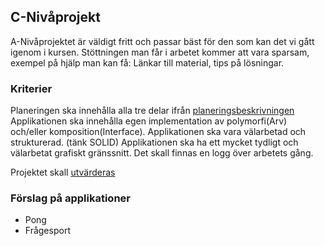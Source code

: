 ## C-Nivåprojekt

A-Nivåprojektet är väldigt fritt och passar bäst för den som kan det vi gått igenom i kursen.
Stöttningen man får i arbetet kommer att vara sparsam, exempel på hjälp man kan få: Länkar till material, tips på lösningar.

### Kriterier

Planeringen ska innehålla alla tre delar ifrån [planeringsbeskrivningen](Planering.md)
Applikationen ska innehålla egen implementation av polymorfi(Arv) och/eller komposition(Interface).
Applikationen ska vara välarbetad och strukturerad. (tänk SOLID)
Applikationen ska ha ett mycket tydligt och välarbetat grafiskt gränssnitt.
Det skall finnas en logg över arbetets gång.

Projektet skall [utvärderas](Utvärdering.md)

### Förslag på applikationer

* Pong
* Frågesport